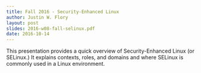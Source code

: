 ```yaml
---
title: Fall 2016 - Security-Enhanced Linux
author: Justin W. Flory
layout: post
slides: 2016-w08-fall-selinux.pdf
date: 2016-10-14
---
```


This presentation provides a quick overview of Security-Enhanced Linux (or SELinux.) It explains contexts, roles, and domains and where SELinux is commonly used in a Linux environment.
